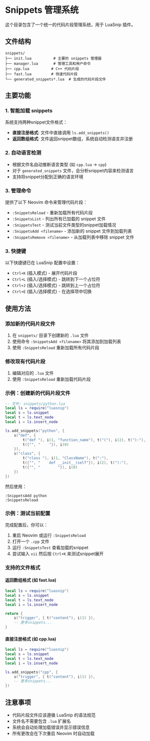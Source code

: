 # Snippets 管理系统

这个目录包含了一个统一的代码片段管理系统，用于 LuaSnip 插件。

## 文件结构

```
snippets/
├── init.lua          # 主要的 snippets 管理器
├── manager.lua       # 管理工具和用户命令
├── cpp.lua          # C++ 代码片段
├── fast.lua         # 快速代码片段
└── generated_snippets*.lua  # 生成的代码片段文件
```

## 主要功能

### 1. 智能加载 snippets
系统支持两种snippet文件格式：
- **直接注册格式**: 文件中直接调用 `ls.add_snippets()`
- **返回数组格式**: 文件返回snippet数组，系统自动检测语言并注册

### 2. 自动语言检测
- 根据文件名自动推断语言类型 (如 `cpp.lua` → `cpp`)
- 对于 `generated_snippets` 文件，会分析snippet内容来检测语言
- 支持将snippet分配到正确的语言环境

### 3. 管理命令
提供了以下 Neovim 命令来管理代码片段：

- `:SnippetsReload` - 重新加载所有代码片段
- `:SnippetsList` - 列出所有已加载的 snippet 文件
- `:SnippetsTest` - 测试当前文件类型的snippet加载情况
- `:SnippetsAdd <filename>` - 添加新的 snippet 文件到加载列表
- `:SnippetsRemove <filename>` - 从加载列表中移除 snippet 文件

### 3. 快捷键
以下快捷键已在 LuaSnip 配置中设置：

- `Ctrl+K` (插入模式) - 展开代码片段
- `Ctrl+L` (插入/选择模式) - 跳转到下一个占位符
- `Ctrl+J` (插入/选择模式) - 跳转到上一个占位符
- `Ctrl+E` (插入/选择模式) - 在选择项中切换

## 使用方法

### 添加新的代码片段文件

1. 在 `snippets/` 目录下创建新的 `.lua` 文件
2. 使用命令 `:SnippetsAdd <filename>` 将其添加到加载列表
3. 使用 `:SnippetsReload` 重新加载所有代码片段

### 修改现有代码片段

1. 编辑对应的 `.lua` 文件
2. 使用 `:SnippetsReload` 重新加载代码片段

### 示例：创建新的代码片段文件

```lua
-- 文件: snippets/python.lua
local ls = require("luasnip")
local s = ls.snippet
local t = ls.text_node
local i = ls.insert_node

ls.add_snippets("python", {
    s("def", {
        t("def "), i(1, "function_name"), t("("), i(2), t("):"),
        t({"", "    "}), i(0)
    }),
    s("class", {
        t("class "), i(1, "ClassName"), t(":"),
        t({"", "    def __init__(self"}), i(2), t("):"),
        t({"", "        "}), i(0)
    })
})
```

然后使用：
```
:SnippetsAdd python
:SnippetsReload
```

### 示例：测试当前配置

完成配置后，你可以：

1. 重启 Neovim 或运行 `:SnippetsReload`
2. 打开一个 `.cpp` 文件
3. 运行 `:SnippetsTest` 查看加载的snippet
4. 尝试输入 `vii` 然后按 `Ctrl+K` 来测试snippet展开

### 支持的文件格式

#### 返回数组格式 (如 fast.lua)
```lua
local ls = require("luasnip")
local s = ls.snippet
local t = ls.text_node
local i = ls.insert_node

return {
    s("trigger", { t("content"), i(1) }),
    -- 更多snippets...
}
```

#### 直接注册格式 (如 cpp.lua)
```lua
local ls = require("luasnip")
local s = ls.snippet
local t = ls.text_node
local i = ls.insert_node

ls.add_snippets("cpp", {
    s("trigger", { t("content"), i(1) }),
    -- 更多snippets...
})
```

## 注意事项

- 代码片段文件应该遵循 LuaSnip 的语法规范
- 文件名不需要包含 `.lua` 扩展名
- 系统会自动处理加载错误并显示错误信息
- 所有更改会在下次重启 Neovim 时自动加载
